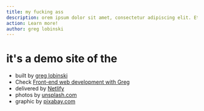 ```yaml
---
title: my fucking ass
description: orem ipsum dolor sit amet, consectetur adipiscing elit. Etiam velit urna, dictum sed lacus in, elementum hendrerit erat. Etiam sollicitudin mauris quis massa bibendum pellentesque.
action: Learn more!
author: greg lobinski
---
```


# it's a demo site of the #
* built by [greg lobinski](https://www.greglobinski.com)
* Check [Front-end web development with Greg](https://dev.greglobinski.com)
* delivered by [Netlify](https://www.netlify.com/)
* photos by [unsplash.com](https://unsplash.com)
* graphic by [pixabay.com](https://pixabay.com)
